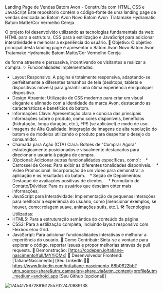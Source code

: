 Landing Page de Vendas Batom Avon - Construída com HTML, CSS e JavaScript
Este repositório contém o código-fonte de uma landing page de vendas dedicada ao Batom Avon Novo Batom Avon  Tratamake Hydramatic Batom Matte/Cor Vermelho Cereja 

O projeto foi desenvolvido utilizando as tecnologias fundamentais da web: HTML para a estrutura, CSS para a estilização e JavaScript para adicionar interatividade e melhorar a experiência do usuário.
🎯 Objetivo:
O objetivo principal desta landing page é apresentar o Batom Avon Novo Batom Avon  Tratamake Hydramatic Batom Matte/Cor Vermelho Cereja 

de forma atraente e persuasiva, incentivando os visitantes a realizar a compra.
✨ Funcionalidades Implementadas:
* Layout Responsivo: A página é totalmente responsiva, adaptando-se perfeitamente a diferentes tamanhos de tela (desktops, tablets e dispositivos móveis) para garantir uma ótima experiência em qualquer dispositivo.
* Design Atraente: Utilização de CSS moderno para criar um visual elegante e alinhado com a identidade da marca Avon, destacando as características e benefícios do batom.
* Informações Clave: Apresentação clara e concisa das principais informações sobre o produto, como cores disponíveis, benefícios (hidratação, longa duração, etc.), FPS (se aplicável) e modo de uso.
* Imagens de Alta Qualidade: Integração de imagens de alta resolução do batom e de modelos utilizando o produto para despertar o desejo do consumidor.
* Chamada para Ação (CTA) Clara: Botões de "Comprar Agora" estrategicamente posicionados e visualmente destacados para direcionar o usuário à página de compra.
* [Opcional: Adicionar outras funcionalidades específicas, como]:
   * Carrossel de Cores: Para exibir as diferentes tonalidades disponíveis.
   * Vídeo Promocional: Incorporação de um vídeo para demonstrar a aplicação e os resultados do batom.
   * Seção de Depoimentos: Destaque de avaliações positivas de clientes.
   * Formulário de Contato/Dúvidas: Para os usuários que desejam obter mais informações.
* JavaScript para Interatividade: Implementação de pequenas interações para melhorar a experiência do usuário, como [mencionar exemplos, se houver, como: rolagem suave, animações sutis, etc.].
🛠️ Tecnologias Utilizadas:
* HTML5: Para a estruturação semântica do conteúdo da página.
* CSS3: Para a estilização completa, incluindo layout responsivo com Flexbox e/ou Grid.
* JavaScript: Para adicionar funcionalidades interativas e melhorar a experiência do usuário.
🚀 Como Contribuir:
Sinta-se à vontade para explorar o código, reportar issues e propor melhorias através de pull requests.
👀 Demonstração:
[https://codepen.io/tatiane-nascimento/full/MYYjOMx]
💼 Desenvolvedor Frontend:
[TatianeNascimento]
[Seu LinkedIn 👩‍💻 https://www.linkedin.com/in/tatiane-nascimento-68b0622bb?utm_source=share&utm_campaign=share_via&utm_content=profile&utm_medium=android_app
[Seu Github (opcional)] 

![17454175672861612557027470689138](https://github.com/user-attachments/assets/298d22e4-01dc-421e-9d81-ae5bccca0d34)


